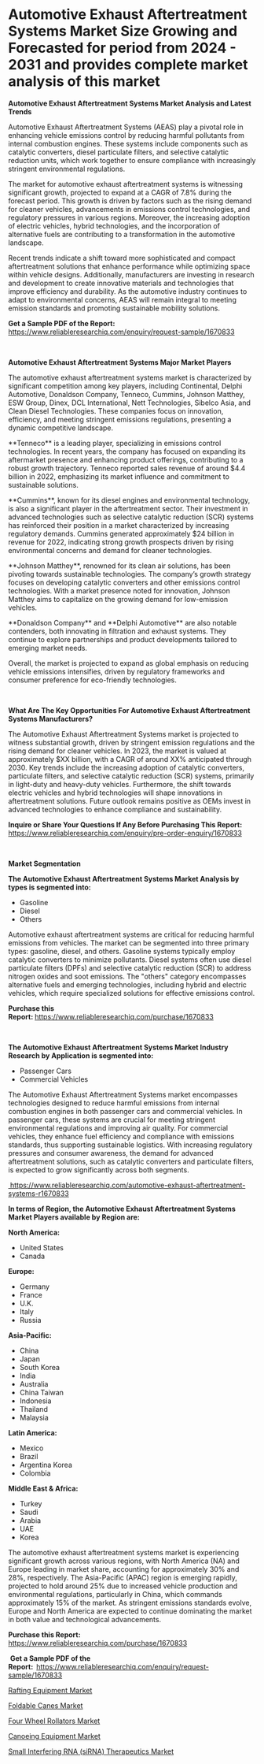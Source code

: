 <p><h1>Automotive Exhaust Aftertreatment Systems Market Size Growing and Forecasted for period from 2024 - 2031 and provides complete market analysis of this market</h1></p><p><strong>Automotive Exhaust Aftertreatment Systems Market Analysis and Latest Trends</strong></p>
<p><p>Automotive Exhaust Aftertreatment Systems (AEAS) play a pivotal role in enhancing vehicle emissions control by reducing harmful pollutants from internal combustion engines. These systems include components such as catalytic converters, diesel particulate filters, and selective catalytic reduction units, which work together to ensure compliance with increasingly stringent environmental regulations.</p><p>The market for automotive exhaust aftertreatment systems is witnessing significant growth, projected to expand at a CAGR of 7.8% during the forecast period. This growth is driven by factors such as the rising demand for cleaner vehicles, advancements in emissions control technologies, and regulatory pressures in various regions. Moreover, the increasing adoption of electric vehicles, hybrid technologies, and the incorporation of alternative fuels are contributing to a transformation in the automotive landscape.</p><p>Recent trends indicate a shift toward more sophisticated and compact aftertreatment solutions that enhance performance while optimizing space within vehicle designs. Additionally, manufacturers are investing in research and development to create innovative materials and technologies that improve efficiency and durability. As the automotive industry continues to adapt to environmental concerns, AEAS will remain integral to meeting emission standards and promoting sustainable mobility solutions.</p></p>
<p><strong>Get a Sample PDF of the Report:&nbsp;</strong> <a href="https://www.reliableresearchiq.com/enquiry/request-sample/1670833?utm_campaign=100&utm_medium=2&utm_source=Github&utm_content=ia&utm_term=03112024&utm_id=automotive-exhaust-aftertreatment-systems">https://www.reliableresearchiq.com/enquiry/request-sample/1670833</a></p>
<p>&nbsp;</p>
<p><strong>Automotive Exhaust Aftertreatment Systems Major Market Players</strong></p>
<p><p>The automotive exhaust aftertreatment systems market is characterized by significant competition among key players, including Continental, Delphi Automotive, Donaldson Company, Tenneco, Cummins, Johnson Matthey, ESW Group, Dinex, DCL International, Nett Technologies, Sibelco Asia, and Clean Diesel Technologies. These companies focus on innovation, efficiency, and meeting stringent emissions regulations, presenting a dynamic competitive landscape.</p><p>**Tenneco** is a leading player, specializing in emissions control technologies. In recent years, the company has focused on expanding its aftermarket presence and enhancing product offerings, contributing to a robust growth trajectory. Tenneco reported sales revenue of around $4.4 billion in 2022, emphasizing its market influence and commitment to sustainable solutions.</p><p>**Cummins**, known for its diesel engines and environmental technology, is also a significant player in the aftertreatment sector. Their investment in advanced technologies such as selective catalytic reduction (SCR) systems has reinforced their position in a market characterized by increasing regulatory demands. Cummins generated approximately $24 billion in revenue for 2022, indicating strong growth prospects driven by rising environmental concerns and demand for cleaner technologies.</p><p>**Johnson Matthey**, renowned for its clean air solutions, has been pivoting towards sustainable technologies. The company’s growth strategy focuses on developing catalytic converters and other emissions control technologies. With a market presence noted for innovation, Johnson Matthey aims to capitalize on the growing demand for low-emission vehicles.</p><p>**Donaldson Company** and **Delphi Automotive** are also notable contenders, both innovating in filtration and exhaust systems. They continue to explore partnerships and product developments tailored to emerging market needs.</p><p>Overall, the market is projected to expand as global emphasis on reducing vehicle emissions intensifies, driven by regulatory frameworks and consumer preference for eco-friendly technologies.</p></p>
<p>&nbsp;</p>
<p><strong>What Are The Key Opportunities For Automotive Exhaust Aftertreatment Systems Manufacturers?</strong></p>
<p><p>The Automotive Exhaust Aftertreatment Systems market is projected to witness substantial growth, driven by stringent emission regulations and the rising demand for cleaner vehicles. In 2023, the market is valued at approximately $XX billion, with a CAGR of around XX% anticipated through 2030. Key trends include the increasing adoption of catalytic converters, particulate filters, and selective catalytic reduction (SCR) systems, primarily in light-duty and heavy-duty vehicles. Furthermore, the shift towards electric vehicles and hybrid technologies will shape innovations in aftertreatment solutions. Future outlook remains positive as OEMs invest in advanced technologies to enhance compliance and sustainability.</p></p>
<p><strong>Inquire or Share Your Questions If Any Before Purchasing This Report:</strong> <a href="https://www.reliableresearchiq.com/enquiry/pre-order-enquiry/1670833?utm_campaign=100&utm_medium=2&utm_source=Github&utm_content=ia&utm_term=03112024&utm_id=automotive-exhaust-aftertreatment-systems">https://www.reliableresearchiq.com/enquiry/pre-order-enquiry/1670833</a></p>
<p>&nbsp;</p>
<p><strong>Market Segmentation</strong></p>
<p><strong>The Automotive Exhaust Aftertreatment Systems Market Analysis by types is segmented into:</strong></p>
<p><ul><li>Gasoline</li><li>Diesel</li><li>Others</li></ul></p>
<p><p>Automotive exhaust aftertreatment systems are critical for reducing harmful emissions from vehicles. The market can be segmented into three primary types: gasoline, diesel, and others. Gasoline systems typically employ catalytic converters to minimize pollutants. Diesel systems often use diesel particulate filters (DPFs) and selective catalytic reduction (SCR) to address nitrogen oxides and soot emissions. The "others" category encompasses alternative fuels and emerging technologies, including hybrid and electric vehicles, which require specialized solutions for effective emissions control.</p></p>
<p><strong>Purchase this Report:&nbsp;</strong><a href="https://www.reliableresearchiq.com/purchase/1670833?utm_campaign=100&utm_medium=2&utm_source=Github&utm_content=ia&utm_term=03112024&utm_id=automotive-exhaust-aftertreatment-systems">https://www.reliableresearchiq.com/purchase/1670833</a></p>
<p>&nbsp;</p>
<p><strong>The Automotive Exhaust Aftertreatment Systems Market Industry Research by Application is segmented into:</strong></p>
<p><ul><li>Passenger Cars</li><li>Commercial Vehicles</li></ul></p>
<p><p>The Automotive Exhaust Aftertreatment Systems market encompasses technologies designed to reduce harmful emissions from internal combustion engines in both passenger cars and commercial vehicles. In passenger cars, these systems are crucial for meeting stringent environmental regulations and improving air quality. For commercial vehicles, they enhance fuel efficiency and compliance with emissions standards, thus supporting sustainable logistics. With increasing regulatory pressures and consumer awareness, the demand for advanced aftertreatment solutions, such as catalytic converters and particulate filters, is expected to grow significantly across both segments.</p></p>
<p><a href="https://www.reliableresearchiq.com/automotive-exhaust-aftertreatment-systems-r1670833?utm_campaign=100&utm_medium=2&utm_source=Github&utm_content=ia&utm_term=03112024&utm_id=automotive-exhaust-aftertreatment-systems">&nbsp;https://www.reliableresearchiq.com/automotive-exhaust-aftertreatment-systems-r1670833</a></p>
<p><strong>In terms of Region, the Automotive Exhaust Aftertreatment Systems Market Players available by Region are:</strong></p>
<p>
    <p> <strong> North America: </strong>
        <ul>
            <li>United States</li>
            <li>Canada</li>
        </ul>
        </p> 
    <p> <strong> Europe: </strong>
        <ul>
            <li>Germany</li>
            <li>France</li>
            <li>U.K.</li>
            <li>Italy</li>
            <li>Russia</li>
        </ul>
        </p> 
    <p> <strong> Asia-Pacific: </strong>
        <ul>
            <li>China</li>
            <li>Japan</li>
            <li>South Korea</li>
            <li>India</li>
            <li>Australia</li>
            <li>China Taiwan</li>
            <li>Indonesia</li>
            <li>Thailand</li>
            <li>Malaysia</li>
        </ul>
        </p> 
    <p> <strong> Latin America: </strong>
        <ul>
            <li>Mexico</li>
            <li>Brazil</li>
            <li>Argentina Korea</li>
            <li>Colombia</li>
        </ul>
        </p> 
    <p> <strong> Middle East & Africa: </strong>
        <ul>
            <li>Turkey</li>
            <li>Saudi</li>
            <li>Arabia</li>
            <li>UAE</li>
            <li>Korea</li>
        </ul>
    </p>
    </p>
<p><p>The automotive exhaust aftertreatment systems market is experiencing significant growth across various regions, with North America (NA) and Europe leading in market share, accounting for approximately 30% and 28%, respectively. The Asia-Pacific (APAC) region is emerging rapidly, projected to hold around 25% due to increased vehicle production and environmental regulations, particularly in China, which commands approximately 15% of the market. As stringent emissions standards evolve, Europe and North America are expected to continue dominating the market in both value and technological advancements.</p></p>
<p><strong>Purchase this Report: </strong><a href="https://www.reliableresearchiq.com/purchase/1670833?utm_campaign=100&utm_medium=2&utm_source=Github&utm_content=ia&utm_term=03112024&utm_id=automotive-exhaust-aftertreatment-systems">https://www.reliableresearchiq.com/purchase/1670833</a></p>
<p>&nbsp;<strong>Get a Sample PDF of the Report:&nbsp;&nbsp;</strong><a href="https://www.reliableresearchiq.com/enquiry/request-sample/1670833?utm_campaign=100&utm_medium=2&utm_source=Github&utm_content=ia&utm_term=03112024&utm_id=automotive-exhaust-aftertreatment-systems">https://www.reliableresearchiq.com/enquiry/request-sample/1670833</a></p>
<p><strong></strong></p>
<p><p><a href="https://github.com/lyndi2n3hdalbey/Market-Research-Report-List-1/blob/main/rafting-equipment-market.md?utm_campaign=100&utm_medium=2&utm_source=Github&utm_content=ia&utm_term=03112024&utm_id=automotive-exhaust-aftertreatment-systems">Rafting Equipment Market</a></p><p><a href="https://www.linkedin.com/pulse/market-leaders-laggards-global-foldable-canes-trends-forecast-8itbf?utm_campaign=100&utm_medium=2&utm_source=Github&utm_content=ia&utm_term=03112024&utm_id=automotive-exhaust-aftertreatment-systems">Foldable Canes Market</a></p><p><a href="https://www.linkedin.com/pulse/four-wheel-rollators-market-dynamics-application-types-emerging-fjowe?utm_campaign=100&utm_medium=2&utm_source=Github&utm_content=ia&utm_term=03112024&utm_id=automotive-exhaust-aftertreatment-systems">Four Wheel Rollators Market</a></p><p><a href="https://github.com/kymakles68e5/Market-Research-Report-List-1/blob/main/canoeing-equipment-market.md?utm_campaign=100&utm_medium=2&utm_source=Github&utm_content=ia&utm_term=03112024&utm_id=automotive-exhaust-aftertreatment-systems">Canoeing Equipment Market</a></p><p><a href="https://issuu.com/reportprime-2/docs/small-interfering-rna-sirna-therape_5b45d78dd1a6da?utm_campaign=100&utm_medium=2&utm_source=Github&utm_content=ia&utm_term=03112024&utm_id=automotive-exhaust-aftertreatment-systems">Small Interfering RNA (siRNA) Therapeutics Market</a></p></p>